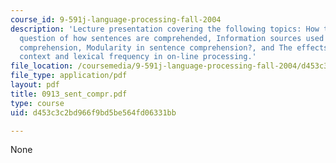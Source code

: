```yaml
---
course_id: 9-591j-language-processing-fall-2004
description: 'Lecture presentation covering the following topics: How to address the
  question of how sentences are comprehended, Information sources used in sentence
  comprehension, Modularity in sentence comprehension?, and The effects of plausibility,
  context and lexical frequency in on-line processing.'
file_location: /coursemedia/9-591j-language-processing-fall-2004/d453c3c2bd966f9bd5be564fd06331bb_0913_sent_compr.pdf
file_type: application/pdf
layout: pdf
title: 0913_sent_compr.pdf
type: course
uid: d453c3c2bd966f9bd5be564fd06331bb

---
```

None